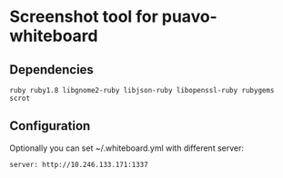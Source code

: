 # Screenshot tool for puavo-whiteboard

## Dependencies

    ruby ruby1.8 libgnome2-ruby libjson-ruby libopenssl-ruby rubygems scrot

## Configuration

Optionally you can set ~/.whiteboard.yml with different server:

    server: http://10.246.133.171:1337

